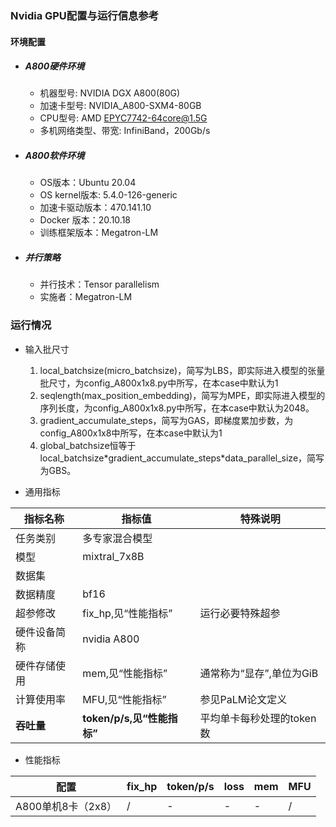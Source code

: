 ### Nvidia GPU配置与运行信息参考
#### 环境配置
- ##### A800硬件环境
    - 机器型号: NVIDIA DGX A800(80G) 
    - 加速卡型号: NVIDIA_A800-SXM4-80GB
    - CPU型号: AMD EPYC7742-64core@1.5G
    - 多机网络类型、带宽: InfiniBand，200Gb/s
    
- ##### A800软件环境
   - OS版本：Ubuntu 20.04
   - OS kernel版本: 5.4.0-126-generic     
   - 加速卡驱动版本：470.141.10
   - Docker 版本：20.10.18
   - 训练框架版本：Megatron-LM

- ##### 并行策略

   - 并行技术：Tensor parallelism
   - 实施者：Megatron-LM


### 运行情况

* 输入批尺寸
  1. local_batchsize(micro_batchsize)，简写为LBS，即实际进入模型的张量批尺寸，为config_A800x1x8.py中所写，在本case中默认为1
  2. seqlength(max_position_embedding)，简写为MPE，即实际进入模型的序列长度，为config_A800x1x8.py中所写，在本case中默认为2048。
  3. gradient_accumulate_steps，简写为GAS，即梯度累加步数，为config_A800x1x8中所写，在本case中默认为1
  4. global_batchsize恒等于local_batchsize\*gradient_accumulate_steps\*data_parallel_size，简写为GBS。


* 通用指标

| 指标名称     | 指标值                     | 特殊说明                           |
| ------------ | -------------------------- | ---------------------------------- |
| 任务类别     | 多专家混合模型               |                                    |
| 模型         | mixtral_7x8B                  |                                    |
| 数据集       |                 | |
| 数据精度     |bf16                        |                                    |
| 超参修改     | fix_hp,见“性能指标”        | 运行必要特殊超参 |
| 硬件设备简称 | nvidia A800                |                                    |
| 硬件存储使用 | mem,见“性能指标”           | 通常称为“显存”,单位为GiB           |
| 计算使用率 | MFU,见“性能指标”           | 参见PaLM论文定义 |
| **吞吐量**   | **token/p/s,见“性能指标”** | 平均单卡每秒处理的token数          |
* 性能指标

| 配置                |  fix_hp           | token/p/s | loss | mem       |MFU       |
| ------------------- | ---------------- | ------ | ------- | --------- |--------- |
| A800单机8卡（2x8） |  /  | - | - | - | / |-|
